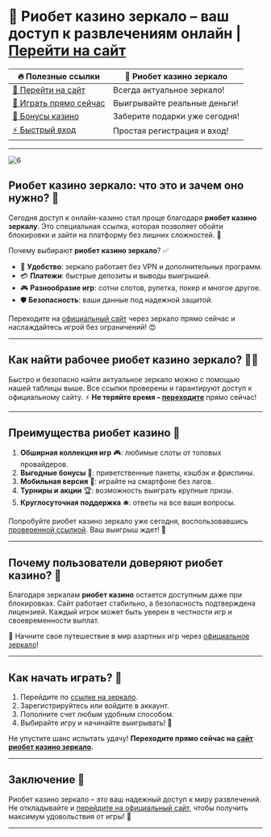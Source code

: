 # 🔗 Риобет казино зеркало – ваш доступ к развлечениям онлайн | [Перейти на сайт](https://brandplay.link/dtx89f2L)

| 🔥 **Полезные ссылки** | 📌 **Риобет казино зеркало** |
|-------------------------|------------------------------|
| [💎 Перейти на сайт](https://brandplay.link/dtx89f2L)  | Всегда актуальное зеркало! |
| [🎰 Играть прямо сейчас](https://brandplay.link/dtx89f2L) | Выигрывайте реальные деньги! |
| [🎁 Бонусы казино](https://brandplay.link/dtx89f2L)     | Заберите подарки уже сегодня! |
| [⚡ Быстрый вход](https://brandplay.link/dtx89f2L)      | Простая регистрация и вход! |

---
![6](https://github.com/user-attachments/assets/a0df7ede-56ab-4587-8f26-29b8ebbf6d06)

## Риобет казино зеркало: что это и зачем оно нужно? 🎲  
Сегодня доступ к онлайн-казино стал проще благодаря **риобет казино зеркалу**. Это специальная ссылка, которая позволяет обойти блокировки и зайти на платформу без лишних сложностей. 🎰

Почему выбирают **риобет казино зеркало**? ✅  
- 🌟 **Удобство**: зеркало работает без VPN и дополнительных программ.  
- 💳 **Платежи**: быстрые депозиты и выводы выигрышей.  
- 🎮 **Разнообразие игр**: сотни слотов, рулетка, покер и многое другое.  
- 🛡️ **Безопасность**: ваши данные под надежной защитой.  

Переходите на [официальный сайт](https://brandplay.link/dtx89f2L) через зеркало прямо сейчас и наслаждайтесь игрой без ограничений! 😍

---

## Как найти рабочее риобет казино зеркало? 🕵️‍♂️  

Быстро и безопасно найти актуальное зеркало можно с помощью нашей таблицы выше. Все ссылки проверены и гарантируют доступ к официальному сайту. ⚡ **Не теряйте время – [переходите](https://brandplay.link/dtx89f2L)** прямо сейчас!  

---

## Преимущества риобет казино 🎰  
1. **Обширная коллекция игр** 🎮: любимые слоты от топовых провайдеров.  
2. **Выгодные бонусы** 🎁: приветственные пакеты, кэшбэк и фриспины.  
3. **Мобильная версия** 📱: играйте на смартфоне без лагов.  
4. **Турниры и акции** 🏆: возможность выиграть крупные призы.  
5. **Круглосуточная поддержка** 🛎️: ответы на все ваши вопросы.  

Попробуйте риобет казино зеркало уже сегодня, воспользовавшись [проверенной ссылкой](https://brandplay.link/dtx89f2L). Ваш выигрыш ждет! 🤑

---

## Почему пользователи доверяют риобет казино? 🤔  
Благодаря зеркалам **риобет казино** остается доступным даже при блокировках. Сайт работает стабильно, а безопасность подтверждена лицензией. Каждый игрок может быть уверен в честности игр и своевременности выплат.  

🎰 Начните свое путешествие в мир азартных игр через [официальное зеркало](https://brandplay.link/dtx89f2L)!

---

## Как начать играть? 🎲  
1. Перейдите по [ссылке на зеркало](https://brandplay.link/dtx89f2L).  
2. Зарегистрируйтесь или войдите в аккаунт.  
3. Пополните счет любым удобным способом.  
4. Выбирайте игру и начинайте выигрывать! 🎉  

Не упустите шанс испытать удачу! **Переходите прямо сейчас на [сайт риобет казино зеркало](https://brandplay.link/dtx89f2L).**

---

## Заключение 💎  
Риобет казино зеркало – это ваш надежный доступ к миру развлечений. Не откладывайте и [перейдите на официальный сайт](https://brandplay.link/dtx89f2L), чтобы получить максимум удовольствия от игры! 🎰

---


